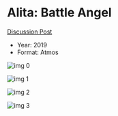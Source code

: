 # Alita: Battle Angel

[Discussion Post](https://www.avsforum.com/threads/bass-eq-for-filtered-movies.2995212/post-58275024)

* Year: 2019
* Format: Atmos

![img 0](https://i.imgur.com/2X3RnIj.jpg)

![img 1](https://i.imgur.com/fQ77GrN.jpg)

![img 2](https://i.imgur.com/w63pB08.jpg)

![img 3](https://i.imgur.com/LZyeuBA.jpg)

